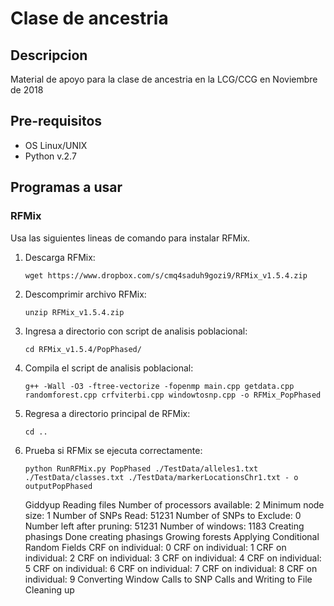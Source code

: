 # Clase de ancestria

## Descripcion

Material de apoyo para la clase de ancestria en la LCG/CCG en Noviembre de 2018

## Pre-requisitos

- OS Linux/UNIX
- Python v.2.7

## Programas a usar

### RFMix

Usa las siguientes lineas de comando para instalar RFMix.
 1. Descarga RFMix:

	`wget https://www.dropbox.com/s/cmq4saduh9gozi9/RFMix_v1.5.4.zip`

 2. Descomprimir archivo RFMix:

	`unzip RFMix_v1.5.4.zip`

 3. Ingresa a directorio con script de analisis poblacional:

	`cd RFMix_v1.5.4/PopPhased/`

 4. Compila el script de analisis poblacional:

	`g++ -Wall -O3 -ftree-vectorize -fopenmp main.cpp getdata.cpp randomforest.cpp crfviterbi.cpp windowtosnp.cpp -o RFMix_PopPhased`

 5. Regresa a directorio principal de RFMix:

	`cd ..`

 6. Prueba si RFMix se ejecuta correctamente:

	`python RunRFMix.py PopPhased ./TestData/alleles1.txt ./TestData/classes.txt ./TestData/markerLocationsChr1.txt - o outputPopPhased`

    

    
    Giddyup
    Reading files
    Number of processors available: 2
    Minimum node size: 1
    Number of SNPs Read: 51231
    Number of SNPs to Exclude: 0
    Number left after pruning: 51231
    Number of windows: 1183
    Creating phasings
    Done creating phasings
    Growing forests
    Applying Conditional Random Fields
    CRF on individual: 0
    CRF on individual: 1
    CRF on individual: 2
    CRF on individual: 3
    CRF on individual: 4
    CRF on individual: 5
    CRF on individual: 6
    CRF on individual: 7
    CRF on individual: 8
    CRF on individual: 9
    Converting Window Calls to SNP Calls and Writing to File
    Cleaning up

